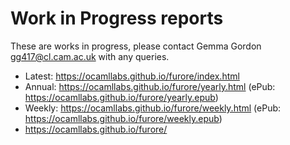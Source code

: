 Work in Progress reports
========================

These are works in progress, please contact Gemma Gordon <gg417@cl.cam.ac.uk> with any queries.

* Latest: <https://ocamllabs.github.io/furore/index.html>
* Annual: <https://ocamllabs.github.io/furore/yearly.html> (ePub: <https://ocamllabs.github.io/furore/yearly.epub>)
* Weekly: <https://ocamllabs.github.io/furore/weekly.html> (ePub: <https://ocamllabs.github.io/furore/weekly.epub>)
* <https://ocamllabs.github.io/furore/>
